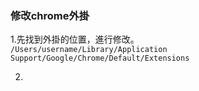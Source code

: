 
### 修改chrome外掛

1.先找到外掛的位置，進行修改。  
`/Users/username/Library/Application Support/Google/Chrome/Default/Extensions`

2.